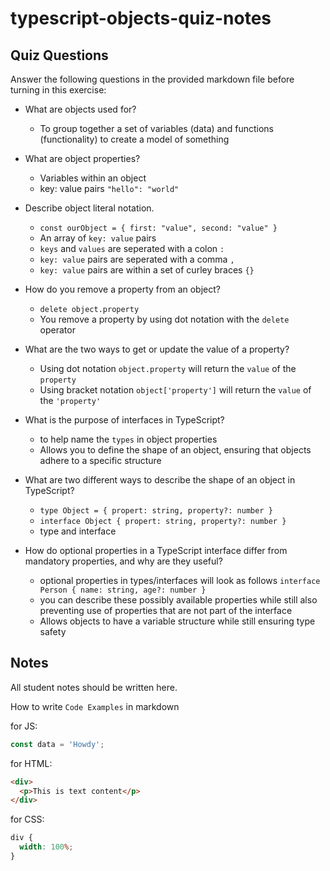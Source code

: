 # typescript-objects-quiz-notes

## Quiz Questions

Answer the following questions in the provided markdown file before turning in this exercise:

- What are objects used for?

  - To group together a set of variables (data) and functions (functionality) to create a model of something

- What are object properties?

  - Variables within an object
  - key: value pairs `"hello": "world"`

- Describe object literal notation.

  - `const ourObject = { first: "value", second: "value" }`
  - An array of `key: value` pairs
  - `keys` and `values` are seperated with a colon `:`
  - `key: value` pairs are seperated with a comma `,`
  - `key: value` pairs are within a set of curley braces `{}`

- How do you remove a property from an object?

  - `delete object.property`
  - You remove a property by using dot notation with the `delete` operator

- What are the two ways to get or update the value of a property?

  - Using dot notation `object.property` will return the `value` of the `property`
  - Using bracket notation `object['property']` will return the `value` of the `'property'`

- What is the purpose of interfaces in TypeScript?

  - to help name the `types` in object properties
  - Allows you to define the shape of an object, ensuring that objects adhere to a specific structure

- What are two different ways to describe the shape of an object in TypeScript?

  - `type Object = { propert: string, property?: number }`
  - `interface Object { propert: string, property?: number }`
  - type and interface

- How do optional properties in a TypeScript interface differ from mandatory properties, and why are they useful?
  - optional properties in types/interfaces will look as follows `interface Person { name: string, age?: number }`
  - you can describe these possibly available properties while still also preventing use of properties that are not part of the interface
  - Allows objects to have a variable structure while still ensuring type safety

## Notes

All student notes should be written here.

How to write `Code Examples` in markdown

for JS:

```javascript
const data = 'Howdy';
```

for HTML:

```html
<div>
  <p>This is text content</p>
</div>
```

for CSS:

```css
div {
  width: 100%;
}
```
